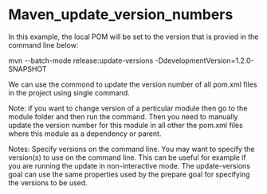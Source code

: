 # Maven_update_version_numbers
In this example, the local POM will be set to the version that is provied in the command line below:

mvn --batch-mode release:update-versions -DdevelopmentVersion=1.2.0-SNAPSHOT

We can use the commond to update the version number of all pom.xml files in the project using single command.

Note: if you want to change version of a perticular module then go to the module folder and then run the command. 
Then you need to manually update the version number for this module in all other the pom.xml files where this module as a dependency or parent.



Notes:
Specify versions on the command line.
You may want to specify the version(s) to use on the command line. This can be useful for example if you are running the update in non-interactive mode. The update-versions goal can use the same properties used by the prepare goal for specifying the versions to be used.
